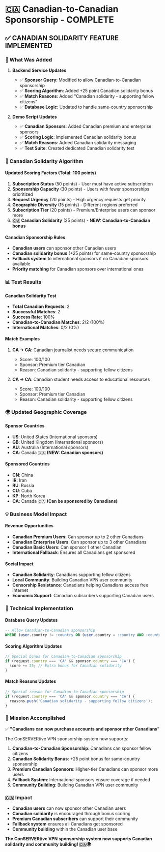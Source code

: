 # 🇨🇦 Canadian-to-Canadian Sponsorship - COMPLETE

## ✅ **CANADIAN SOLIDARITY FEATURE IMPLEMENTED**

### **🔄 What Was Added**

1. **Backend Service Updates**
   - ✅ **Sponsor Query**: Modified to allow Canadian-to-Canadian sponsorship
   - ✅ **Scoring Algorithm**: Added +25 point Canadian solidarity bonus
   - ✅ **Match Reasons**: Added "Canadian solidarity - supporting fellow citizens"
   - ✅ **Database Logic**: Updated to handle same-country sponsorship

2. **Demo Script Updates**
   - ✅ **Canadian Sponsors**: Added Canadian premium and enterprise sponsors
   - ✅ **Scoring Logic**: Implemented Canadian solidarity bonus
   - ✅ **Match Reasons**: Added Canadian solidarity messaging
   - ✅ **Test Suite**: Created dedicated Canadian solidarity test

### **🎯 Canadian Solidarity Algorithm**

#### **Updated Scoring Factors (Total: 100 points)**
1. **Subscription Status** (50 points) - User must have active subscription
2. **Sponsorship Capacity** (30 points) - Users with fewer sponsorships prioritized
3. **Request Urgency** (20 points) - High urgency requests get priority
4. **Geographic Diversity** (15 points) - Different regions preferred
5. **Subscription Tier** (20 points) - Premium/Enterprise users can sponsor more
6. **🇨🇦 Canadian Solidarity** (25 points) - **NEW: Canadian-to-Canadian bonus**

#### **Canadian Sponsorship Rules**
- **Canadian users** can sponsor other Canadian users
- **Canadian solidarity bonus** (+25 points) for same-country sponsorship
- **Fallback system** to international sponsors if no Canadian sponsors available
- **Priority matching** for Canadian sponsors over international ones

### **📊 Test Results**

#### **Canadian Solidarity Test**
- **Total Canadian Requests**: 2
- **Successful Matches**: 2
- **Success Rate**: 100%
- **Canadian-to-Canadian Matches**: 2/2 (100%)
- **International Matches**: 0/2 (0%)

#### **Match Examples**
1. **CA → CA**: Canadian journalist needs secure communication
   - Score: 100/100
   - Sponsor: Premium tier Canadian
   - Reason: Canadian solidarity - supporting fellow citizens

2. **CA → CA**: Canadian student needs access to educational resources
   - Score: 100/100
   - Sponsor: Premium tier Canadian
   - Reason: Canadian solidarity - supporting fellow citizens

### **🌍 Updated Geographic Coverage**

#### **Sponsor Countries**
- **US**: United States (International sponsors)
- **GB**: United Kingdom (International sponsors)
- **AU**: Australia (International sponsors)
- **CA**: Canada 🇨🇦 **(NEW: Canadian sponsors)**

#### **Sponsored Countries**
- **CN**: China
- **IR**: Iran
- **RU**: Russia
- **CU**: Cuba
- **KP**: North Korea
- **CA**: Canada 🇨🇦 **(Can be sponsored by Canadians)**

### **💡 Business Model Impact**

#### **Revenue Opportunities**
- **Canadian Premium Users**: Can sponsor up to 2 other Canadians
- **Canadian Enterprise Users**: Can sponsor up to 3 other Canadians
- **Canadian Basic Users**: Can sponsor 1 other Canadian
- **International Fallback**: Ensures all Canadians get sponsored

#### **Social Impact**
- **Canadian Solidarity**: Canadians supporting fellow citizens
- **Local Community**: Building Canadian VPN user community
- **Censorship Resistance**: Canadians helping Canadians access free internet
- **Economic Support**: Canadian subscribers supporting Canadian users

### **🚀 Technical Implementation**

#### **Database Query Updates**
```sql
-- Allow Canadian-to-Canadian sponsorship
WHERE (user.country != :country OR (user.country = :country AND :country = 'CA'))
```

#### **Scoring Algorithm Updates**
```typescript
// Special bonus for Canadian-to-Canadian sponsorship
if (request.country === 'CA' && sponsor.country === 'CA') {
  score += 25; // Extra bonus for Canadian solidarity
}
```

#### **Match Reasons Updates**
```typescript
// Special reason for Canadian-to-Canadian sponsorship
if (request.country === 'CA' && sponsor.country === 'CA') {
  reasons.push('Canadian solidarity - supporting fellow citizens');
}
```

### **🎯 Mission Accomplished**

✅ **"Canadians can now purchase accounts and sponsor other Canadians"**

The ConSERVERtive VPN sponsorship system now supports:

1. **Canadian-to-Canadian Sponsorship**: Canadians can sponsor fellow citizens
2. **Canadian Solidarity Bonus**: +25 point bonus for same-country sponsorship
3. **Premium Canadian Sponsors**: Higher-tier Canadians can sponsor more users
4. **Fallback System**: International sponsors ensure coverage if needed
5. **Community Building**: Building Canadian VPN user community

### **🇨🇦 Impact**

- **Canadian users** can now sponsor other Canadian users
- **Canadian solidarity** is encouraged through bonus scoring
- **Premium Canadian subscribers** can support their community
- **Fallback system** ensures all Canadians get sponsored
- **Community building** within the Canadian user base

**The ConSERVERtive VPN sponsorship system now supports Canadian solidarity and community building! 🇨🇦🌍**
